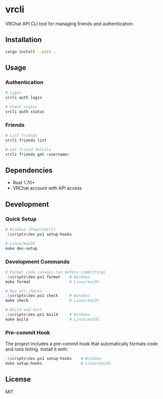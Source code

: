 # vrcli

VRChat API CLI tool for managing friends and authentication.

## Installation

```bash
cargo install --path .
```

## Usage

### Authentication
```bash
# Login
vrcli auth login

# Check status
vrcli auth status
```

### Friends
```bash
# List friends
vrcli friends list

# Get friend details
vrcli friends get <username>
```

## Dependencies

- Rust 1.70+
- VRChat account with API access

## Development

### Quick Setup
```bash
# Windows (PowerShell)
.\scripts\dev.ps1 setup-hooks

# Linux/macOS
make dev-setup
```

### Development Commands
```bash
# Format code (always run before committing)
.\scripts\dev.ps1 format    # Windows
make format                 # Linux/macOS

# Run all checks
.\scripts\dev.ps1 check     # Windows
make check                  # Linux/macOS

# Build and test
.\scripts\dev.ps1 build     # Windows
make build                  # Linux/macOS
```

### Pre-commit Hook
The project includes a pre-commit hook that automatically formats code and runs linting. Install it with:
```bash
.\scripts\dev.ps1 setup-hooks    # Windows
make setup-hooks                 # Linux/macOS
```

## License

MIT